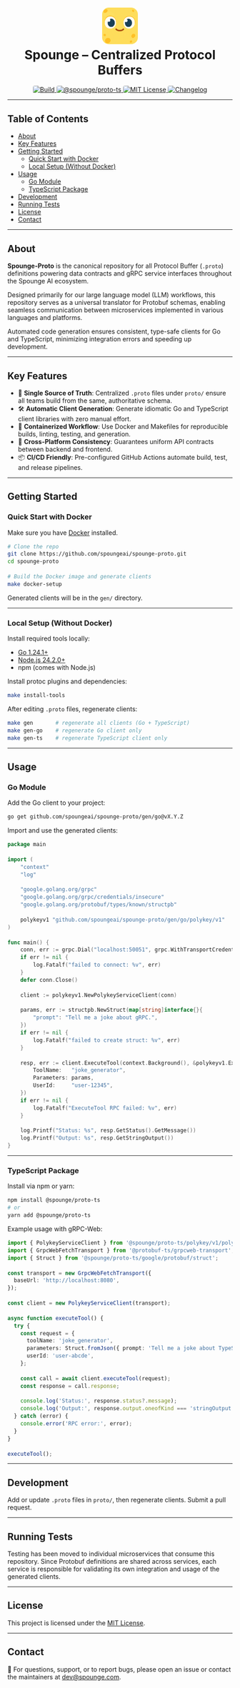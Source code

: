 <h1 align="center">
  <img src="./spounge.webp" alt="Spounge Logo" width="80" style="border-radius: 15px;" />
  <br/>
  Spounge – Centralized Protocol Buffers
</h1>

<p align="center">
  <a href="https://github.com/spoungeai/spounge-proto/actions/workflows/build.yml">
    <img
      src="https://img.shields.io/github/actions/workflow/status/spoungeai/spounge-proto/build.yml?label=Build&style=flat-square&color=brightgreen"
      alt="Build"
      style="border-radius:4px;" />
  </a>
  <a href="https://www.npmjs.com/package/@spounge/proto-ts">
    <img
      src="https://img.shields.io/npm/v/@spounge/proto-ts?label=%40spounge%2Fproto-ts&style=flat-square&color=blue"
      alt="@spounge/proto-ts"
      style="border-radius:4px;" />
  </a>
  <a href="https://opensource.org/licenses/MIT">
    <img
      src="https://img.shields.io/badge/License-MIT-blue?style=flat-square"
      alt="MIT License"
      style="border-radius:4px;" />
  </a>
  <a href="./CHANGELOG.md">
    <img
      src="https://img.shields.io/badge/Changelog-Available-blue?style=flat-square"
      alt="Changelog"
      style="border-radius:4px;" />
  </a>
</p>

---

## Table of Contents

- [About](#about)
- [Key Features](#key-features)
- [Getting Started](#getting-started)
  - [Quick Start with Docker](#quick-start-with-docker)
  - [Local Setup (Without Docker)](#local-setup-without-docker)
- [Usage](#usage)
  - [Go Module](#go-module)
  - [TypeScript Package](#typescript-package)
- [Development](#development)
- [Running Tests](#running-tests)
- [License](#license)
- [Contact](#contact)

---

## About

**Spounge-Proto** is the canonical repository for all Protocol Buffer (`.proto`) definitions powering data contracts and gRPC service interfaces throughout the Spounge AI ecosystem.

Designed primarily for our large language model (LLM) workflows, this repository serves as a universal translator for Protobuf schemas, enabling seamless communication between microservices implemented in various languages and platforms.

Automated code generation ensures consistent, type-safe clients for Go and TypeScript, minimizing integration errors and speeding up development.

---

## Key Features

- 🔑 **Single Source of Truth**: Centralized `.proto` files under `proto/` ensure all teams build from the same, authoritative schema.
- 🛠️ **Automatic Client Generation**: Generate idiomatic Go and TypeScript client libraries with zero manual effort.
- 🚀 **Containerized Workflow**: Use Docker and Makefiles for reproducible builds, linting, testing, and generation.
- 🔄 **Cross-Platform Consistency**: Guarantees uniform API contracts between backend and frontend.
- 📦 **CI/CD Friendly**: Pre-configured GitHub Actions automate build, test, and release pipelines.

---

## Getting Started

### Quick Start with Docker

Make sure you have [Docker](https://www.docker.com/get-started) installed.

```bash
# Clone the repo
git clone https://github.com/spoungeai/spounge-proto.git
cd spounge-proto

# Build the Docker image and generate clients
make docker-setup
````

Generated clients will be in the `gen/` directory.

---

### Local Setup (Without Docker)

Install required tools locally:

* [Go 1.24.1+](https://golang.org/dl/)
* [Node.js 24.2.0+](https://nodejs.org/en/download/)
* npm (comes with Node.js)

Install protoc plugins and dependencies:

```bash
make install-tools
```

After editing `.proto` files, regenerate clients:

```bash
make gen       # regenerate all clients (Go + TypeScript)
make gen-go    # regenerate Go client only
make gen-ts    # regenerate TypeScript client only
```

---

## Usage

### Go Module

Add the Go client to your project:

```bash
go get github.com/spoungeai/spounge-proto/gen/go@vX.Y.Z
```

Import and use the generated clients:

```go
package main

import (
	"context"
	"log"

	"google.golang.org/grpc"
	"google.golang.org/grpc/credentials/insecure"
	"google.golang.org/protobuf/types/known/structpb"

	polykeyv1 "github.com/spoungeai/spounge-proto/gen/go/polykey/v1"
)

func main() {
	conn, err := grpc.Dial("localhost:50051", grpc.WithTransportCredentials(insecure.NewCredentials()))
	if err != nil {
		log.Fatalf("failed to connect: %v", err)
	}
	defer conn.Close()

	client := polykeyv1.NewPolykeyServiceClient(conn)

	params, err := structpb.NewStruct(map[string]interface{}{
		"prompt": "Tell me a joke about gRPC.",
	})
	if err != nil {
		log.Fatalf("failed to create struct: %v", err)
	}

	resp, err := client.ExecuteTool(context.Background(), &polykeyv1.ExecuteToolRequest{
		ToolName:   "joke_generator",
		Parameters: params,
		UserId:     "user-12345",
	})
	if err != nil {
		log.Fatalf("ExecuteTool RPC failed: %v", err)
	}

	log.Printf("Status: %s", resp.GetStatus().GetMessage())
	log.Printf("Output: %s", resp.GetStringOutput())
}
```

---

### TypeScript Package

Install via npm or yarn:

```bash
npm install @spounge/proto-ts
# or
yarn add @spounge/proto-ts
```

Example usage with gRPC-Web:

```typescript
import { PolykeyServiceClient } from '@spounge/proto-ts/polykey/v1/polykey.client';
import { GrpcWebFetchTransport } from '@protobuf-ts/grpcweb-transport';
import { Struct } from '@spounge/proto-ts/google/protobuf/struct';

const transport = new GrpcWebFetchTransport({
  baseUrl: 'http://localhost:8080',
});

const client = new PolykeyServiceClient(transport);

async function executeTool() {
  try {
    const request = {
      toolName: 'joke_generator',
      parameters: Struct.fromJson({ prompt: 'Tell me a joke about TypeScript.' }),
      userId: 'user-abcde',
    };

    const call = await client.executeTool(request);
    const response = call.response;

    console.log('Status:', response.status?.message);
    console.log('Output:', response.output.oneofKind === 'stringOutput' ? response.output.stringOutput : 'N/A');
  } catch (error) {
    console.error('RPC error:', error);
  }
}

executeTool();
```

---
## Development

Add or update `.proto` files in `proto/`, then regenerate clients. Submit a pull request.

---
## Running Tests

Testing has been moved to individual microservices that consume this repository. Since Protobuf definitions are shared across services, each service is responsible for validating its own integration and usage of the generated clients.

---

## License

This project is licensed under the [MIT License](LICENSE).

---

## Contact

🧽 For questions, support, or to report bugs, please open an issue or contact the maintainers at [dev@spounge.com](mailto:dev@spounge.com).
